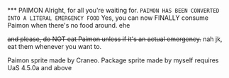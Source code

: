 *** PAIMON
Alright, for all you're waiting for.
`PAIMON HAS BEEN CONVERTED INTO A LITERAL EMERGENCY FOOD`
Yes, you can now FINALLY consume Paimon when there's no food around. ehe

~~and please, do NOT eat Paimon unless if it's an actual emergency.~~ nah jk, eat them whenever you want to.

Paimon sprite made by Craneo. Package sprite made by myself
requires UaS 4.5.0a and above
